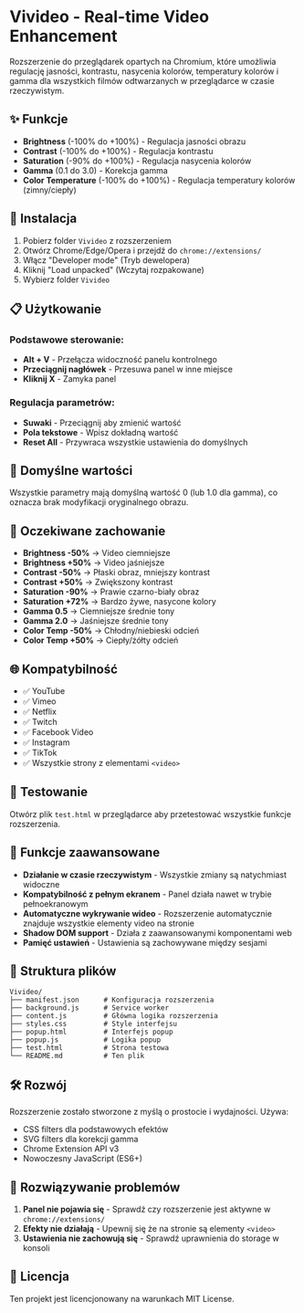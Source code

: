 # Vivideo - Real-time Video Enhancement

Rozszerzenie do przeglądarek opartych na Chromium, które umożliwia regulację jasności, kontrastu, nasycenia kolorów, temperatury kolorów i gamma dla wszystkich filmów odtwarzanych w przeglądarce w czasie rzeczywistym.

## ✨ Funkcje

- **Brightness** (-100% do +100%) - Regulacja jasności obrazu
- **Contrast** (-100% do +100%) - Regulacja kontrastu
- **Saturation** (-90% do +100%) - Regulacja nasycenia kolorów
- **Gamma** (0.1 do 3.0) - Korekcja gamma
- **Color Temperature** (-100% do +100%) - Regulacja temperatury kolorów (zimny/ciepły)

## 🚀 Instalacja

1. Pobierz folder `Vivideo` z rozszerzeniem
2. Otwórz Chrome/Edge/Opera i przejdź do `chrome://extensions/`
3. Włącz "Developer mode" (Tryb dewelopera)
4. Kliknij "Load unpacked" (Wczytaj rozpakowane)
5. Wybierz folder `Vivideo`

## 📋 Użytkowanie

### Podstawowe sterowanie:
- **Alt + V** - Przełącza widoczność panelu kontrolnego
- **Przeciągnij nagłówek** - Przesuwa panel w inne miejsce
- **Kliknij X** - Zamyka panel

### Regulacja parametrów:
- **Suwaki** - Przeciągnij aby zmienić wartość
- **Pola tekstowe** - Wpisz dokładną wartość
- **Reset All** - Przywraca wszystkie ustawienia do domyślnych

## 🎯 Domyślne wartości

Wszystkie parametry mają domyślną wartość 0 (lub 1.0 dla gamma), co oznacza brak modyfikacji oryginalnego obrazu.

## 🔧 Oczekiwane zachowanie

- **Brightness -50%** → Video ciemniejsze
- **Brightness +50%** → Video jaśniejsze  
- **Contrast -50%** → Płaski obraz, mniejszy kontrast
- **Contrast +50%** → Zwiększony kontrast
- **Saturation -90%** → Prawie czarno-biały obraz
- **Saturation +72%** → Bardzo żywe, nasycone kolory
- **Gamma 0.5** → Ciemniejsze średnie tony
- **Gamma 2.0** → Jaśniejsze średnie tony
- **Color Temp -50%** → Chłodny/niebieski odcień
- **Color Temp +50%** → Ciepły/żółty odcień

## 🌐 Kompatybilność

- ✅ YouTube
- ✅ Vimeo  
- ✅ Netflix
- ✅ Twitch
- ✅ Facebook Video
- ✅ Instagram
- ✅ TikTok
- ✅ Wszystkie strony z elementami `<video>`

## 🎥 Testowanie

Otwórz plik `test.html` w przeglądarce aby przetestować wszystkie funkcje rozszerzenia.

## 🔄 Funkcje zaawansowane

- **Działanie w czasie rzeczywistym** - Wszystkie zmiany są natychmiast widoczne
- **Kompatybilność z pełnym ekranem** - Panel działa nawet w trybie pełnoekranowym
- **Automatyczne wykrywanie wideo** - Rozszerzenie automatycznie znajduje wszystkie elementy video na stronie
- **Shadow DOM support** - Działa z zaawansowanymi komponentami web
- **Pamięć ustawień** - Ustawienia są zachowywane między sesjami

## 📁 Struktura plików

```
Vivideo/
├── manifest.json      # Konfiguracja rozszerzenia
├── background.js      # Service worker
├── content.js         # Główna logika rozszerzenia
├── styles.css         # Style interfejsu
├── popup.html         # Interfejs popup
├── popup.js           # Logika popup
├── test.html          # Strona testowa
└── README.md          # Ten plik
```

## 🛠️ Rozwój

Rozszerzenie zostało stworzone z myślą o prostocie i wydajności. Używa:
- CSS filters dla podstawowych efektów
- SVG filters dla korekcji gamma
- Chrome Extension API v3
- Nowoczesny JavaScript (ES6+)

## 🐛 Rozwiązywanie problemów

1. **Panel nie pojawia się** - Sprawdź czy rozszerzenie jest aktywne w `chrome://extensions/`
2. **Efekty nie działają** - Upewnij się że na stronie są elementy `<video>`
3. **Ustawienia nie zachowują się** - Sprawdź uprawnienia do storage w konsoli

## 📝 Licencja

Ten projekt jest licencjonowany na warunkach MIT License.
